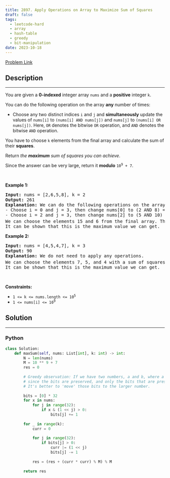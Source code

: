 ```yaml
---
title: 2897. Apply Operations on Array to Maximize Sum of Squares
draft: false
tags: 
  - leetcode-hard
  - array
  - hash-table
  - greedy
  - bit-manipulation
date: 2023-10-18
---
```


[Problem Link](https://leetcode.com/problems/apply-operations-on-array-to-maximize-sum-of-squares/)

## Description

---
<p>You are given a <strong>0-indexed</strong> integer array <code>nums</code> and a <strong>positive</strong> integer <code>k</code>.</p>

<p>You can do the following operation on the array <strong>any</strong> number of times:</p>

<ul>
	<li>Choose any two distinct indices <code>i</code> and <code>j</code> and <strong>simultaneously</strong> update the values of <code>nums[i]</code> to <code>(nums[i] AND nums[j])</code> and <code>nums[j]</code> to <code>(nums[i] OR nums[j])</code>. Here, <code>OR</code> denotes the bitwise <code>OR</code> operation, and <code>AND</code> denotes the bitwise <code>AND</code> operation.</li>
</ul>

<p>You have to choose <code>k</code> elements from the final array and calculate the sum of their <strong>squares</strong>.</p>

<p>Return <em>the <strong>maximum</strong> sum of squares you can achieve</em>.</p>

<p>Since the answer can be very large, return it <strong>modulo</strong> <code>10<sup>9</sup> + 7</code>.</p>

<p>&nbsp;</p>
<p><strong class="example">Example 1:</strong></p>

<pre>
<strong>Input:</strong> nums = [2,6,5,8], k = 2
<strong>Output:</strong> 261
<strong>Explanation:</strong> We can do the following operations on the array:
- Choose i = 0 and j = 3, then change nums[0] to (2 AND 8) = 0 and nums[3] to (2 OR 8) = 10. The resulting array is nums = [0,6,5,10].
- Choose i = 2 and j = 3, then change nums[2] to (5 AND 10) = 0 and nums[3] to (5 OR 10) = 15. The resulting array is nums = [0,6,0,15].
We can choose the elements 15 and 6 from the final array. The sum of squares is 15<sup>2</sup> + 6<sup>2</sup> = 261.
It can be shown that this is the maximum value we can get.
</pre>

<p><strong class="example">Example 2:</strong></p>

<pre>
<strong>Input:</strong> nums = [4,5,4,7], k = 3
<strong>Output:</strong> 90
<strong>Explanation:</strong> We do not need to apply any operations.
We can choose the elements 7, 5, and 4 with a sum of squares: 7<sup>2</sup> + 5<sup>2</sup> + 4<sup>2</sup> = 90.
It can be shown that this is the maximum value we can get.
</pre>

<p>&nbsp;</p>
<p><strong>Constraints:</strong></p>

<ul>
	<li><code>1 &lt;= k &lt;= nums.length &lt;= 10<sup>5</sup></code></li>
	<li><code>1 &lt;= nums[i] &lt;= 10<sup>9</sup></code></li>
</ul>


## Solution

---
### Python
``` py title='apply-operations-on-array-to-maximize-sum-of-squares'
class Solution:
    def maxSum(self, nums: List[int], k: int) -> int:
        N = len(nums)
        M = 10 ** 9 + 7
        res = 0
        
        # Greedy observation: If we have two numbers, a and b, where a < b, and a can give some extra bits to b, it's always worth it to give it.   
        # since the bits are preserved, and only the bits that are present in one of the numbers are moved. 
        # It's better to 'move' those bits to the larger number.
        
        bits = [0] * 32
        for x in nums:
            for j in range(32):
                if x & (1 << j) > 0:
                    bits[j] += 1
        
        for _ in range(k):
            curr = 0
            
            for j in range(32):
                if bits[j] > 0:
                    curr |= (1 << j)
                    bits[j] -= 1
            
            res = (res + (curr * curr) % M) % M
        
        return res
```

